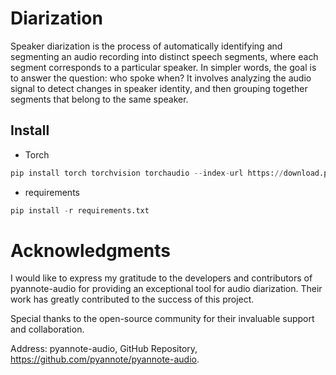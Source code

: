 # Diarization


Speaker diarization is the process of automatically identifying and segmenting an audio recording into distinct speech segments, where each segment corresponds to a particular speaker. In simpler words, the goal is to answer the question: who spoke when? It involves analyzing the audio signal to detect changes in speaker identity, and then grouping together segments that belong to the same speaker.



## Install
* Torch 
```python
pip install torch torchvision torchaudio --index-url https://download.pytorch.org/whl/cu118
```
* requirements
```python
pip install -r requirements.txt
```

# Acknowledgments

I would like to express my gratitude to the developers and contributors of pyannote-audio for providing an exceptional tool for audio diarization. Their work has greatly contributed to the success of this project.

Special thanks to the open-source community for their invaluable support and collaboration.

Address: pyannote-audio, GitHub Repository, https://github.com/pyannote/pyannote-audio.
